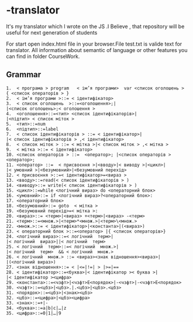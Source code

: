# -translator
It's my translator which I wrote on the JS .I Believe , that repository  will be useful  for next generation of students

For start open index.html file in your browser.File test.txt is valide text for translator.
  All information about semantic of language or other features you can find in folder CourseWork.

## Grammar 

```
1.	< програма > program   < ім’я програми>  var <список оголошень >
{ <список операторів > }
2.	< ім’я програми >::= < ідентифікатор>
3.	< список оголошень  >::=<оголошення>;|
|<список оголошень>;< оголошення >
4.	<oголошення>::=<тип> <список ідентифікаторів>|
|<підтип> < список міток >
5.	<тип>::=num
6.	<підтип>::=label
7.	< список ідентифікаторів > ::= < ідентифікатор>|
|< список ідентифікаторів > ,< ідентифікатор>
8.	< список міток > ::= < мітка >|< список міток > ,< мітка >
9.	< мітка >::= < ідентифікатор>
10.	<список операторів > ::=  <оператор>; |<список операторів ><оператор>;
11.	<оператор> ::=  < присвоєння >|<вводу>|< виводу >|<цикл>|
|< умовний >|<безумовний>|<безумовний перехід>
12.	< присвоєння >::=< ідентифікатор>=<вираз >
13.	<вводу>::=read(< список ідентифікаторів > )
14.	<виводу>::= write(< список ідентифікаторів > )
15.	<цикл>::=while <логічний вираз> do <операторний блок>
16.	<умовний>::= if <логічний вираз>?<операторний блок>:
17.	<операторний блок>
18.	<безумовний>::= goto  < мітка >
19.	<безумовний перехід>=< мітка >:
20.	<вираз>::= <терм>|<вираз> +<терм>|<вираз> -<терм>
21.	<терм>::=<множ.>|<терм>*<множ.>|<терм>\<множ.>
22.	<множ.>::= < ідентифікатор>|<константа>|(<вираз>)
23.	< операторний блок >::=<оператор> |{ <список операторів>}
24.	<логічний вираз>::=< логічний  терм>|
|< логічний  вираз>||< логічний  терм>
25.	< логічний  терм>::=< логічний  множ.>|
|< логічний  терм>  && < логічний  множ.>
26.	< логічний  множ.> ::= <вираз><знак відношення><вираз>|
|(<логічний вираз>)
27.	<знак відношення>::= < |<=|!=| > |>=|==
28.	< ідентифікатор>::=<буква>|< ідентифікатор >< буква >|
|< ідентифікатор ><цифра>
29.	<константа>::=<чзфт>|<чзфт>E<порядок>|-<чзфт>|-<чзфт>E<порядок>
30.	<чзфт>::=<цбз>|<цбз>.|.<цбз>|<цбз>.<цбз>
31.	<порядок>::=<цбз>|<знак><цбз>
32.	<цбз>::=<цифра>|<цбз><цифра>
33.	<знак>::=+|-
34.	<буква>::=a|b|c|…|z
35.	<цифра>::=0|1|…|9
```
